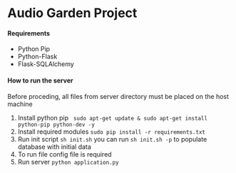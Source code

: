 # Audio Garden Project

#### Requirements
* Python Pip
* Python-Flask
* Flask-SQLAlchemy

#### How to run the server
Before proceding, all files from server directory must be placed on the host machine
1. Install python pip ` sudo apt-get update & sudo apt-get install python-pip python-dev -y`
2. Install required modules `sudo pip install -r requirements.txt`
3. Run init script `sh init.sh` you can run `sh init.sh -p` to populate database with initial data
4. To run file config file is required
4. Run server `python application.py`
